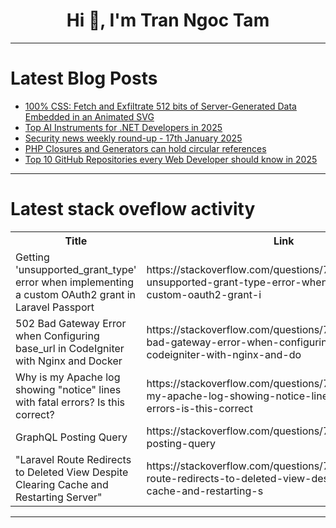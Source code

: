 <h1 align="center">Hi 👋, I'm Tran Ngoc Tam</h1>

---

# Latest Blog Posts 
<!-- BLOG-POST-LIST:START -->
- [100% CSS: Fetch and Exfiltrate 512 bits of Server-Generated Data Embedded in an Animated SVG](https://dev.to/janeori/100-css-fetch-and-exfiltrate-512-bits-of-server-generated-data-embedded-in-an-animated-svg-5aad)
- [Top AI Instruments for .NET Developers in 2025](https://dev.to/antonmartyniuk/top-ai-instruments-for-net-developers-in-2025-5fb5)
- [Security news weekly round-up - 17th January 2025](https://dev.to/ziizium/security-news-weekly-round-up-17th-january-2025-30lc)
- [PHP Closures and Generators can hold circular references](https://dev.to/gromnan/php-closures-and-generators-can-hold-circular-references-45ge)
- [Top 10 GitHub Repositories every Web Developer should know in 2025](https://dev.to/shayy/top-10-github-repositories-every-web-developer-should-know-in-2025-41nm)
<!-- BLOG-POST-LIST:END -->

---

# Latest stack oveflow activity
<table>
  <tr><th>Title</th><th>Link</th></tr>
  <!-- STACKOVERFLOW:START --><tr><td>Getting &#39;unsupported_grant_type&#39; error when implementing a custom OAuth2 grant in Laravel Passport</td><td>https://stackoverflow.com/questions/79366093/getting-unsupported-grant-type-error-when-implementing-a-custom-oauth2-grant-i</td></tr><tr><td>502 Bad Gateway Error when Configuring base_url in CodeIgniter with Nginx and Docker</td><td>https://stackoverflow.com/questions/79365985/502-bad-gateway-error-when-configuring-base-url-in-codeigniter-with-nginx-and-do</td></tr><tr><td>Why is my Apache log showing &quot;notice&quot; lines with fatal errors? Is this correct?</td><td>https://stackoverflow.com/questions/79365888/why-is-my-apache-log-showing-notice-lines-with-fatal-errors-is-this-correct</td></tr><tr><td>GraphQL Posting Query</td><td>https://stackoverflow.com/questions/79365761/graphql-posting-query</td></tr><tr><td>&quot;Laravel Route Redirects to Deleted View Despite Clearing Cache and Restarting Server&quot;</td><td>https://stackoverflow.com/questions/79365676/laravel-route-redirects-to-deleted-view-despite-clearing-cache-and-restarting-s</td></tr><!-- STACKOVERFLOW:END -->
</table>

---



